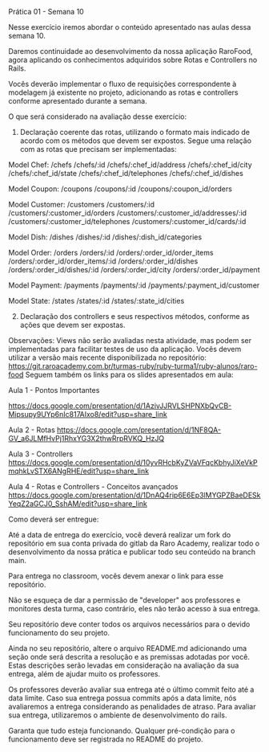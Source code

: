 Prática 01 - Semana 10

Nesse exercício iremos abordar o conteúdo apresentado nas aulas dessa semana 10.

Daremos continuidade ao desenvolvimento da nossa aplicação RaroFood, agora aplicando os conhecimentos adquiridos sobre Rotas e Controllers no Rails.

Vocês deverão implementar o fluxo de requisições correspondente à modelagem já existente no projeto, adicionando as rotas e controllers conforme apresentado durante a semana.

O que será considerado na avaliação desse exercício:

1. Declaração coerente das rotas, utilizando o formato mais indicado de acordo com os métodos que devem ser expostos. Segue uma relação com as rotas que precisam ser implementadas:

Model Chef:
/chefs
/chefs/:id
/chefs/:chef_id/address
/chefs/:chef_id/city
/chefs/:chef_id/state
/chefs/:chef_id/telephones
/chefs/:chef_id/dishes

Model Coupon:
/coupons
/coupons/:id
/coupons/:coupon_id/orders

Model Customer:
/customers
/customers/:id
/customers/:customer_id/orders
/customers/:customer_id/addresses/:id
/customers/:customer_id/telephones
/customers/:customer_id/cards/:id

Model Dish:
/dishes
/dishes/:id
/dishes/:dish_id/categories

Model Order:
/orders
/orders/:id
/orders/:order_id/order_items
/orders/:order_id/order_items/:id
/orders/:order_id/dishes
/orders/:order_id/dishes/:id
/orders/:order_id/city
/orders/:order_id/payment

Model Payment:
/payments
/payments/:id
/payments/:payment_id/customer

Model State:
/states
/states/:id
/states/:state_id/cities

2. Declaração dos controllers e seus respectivos métodos, conforme as ações que devem ser expostas.

Observações:
Views não serão avaliadas nesta atividade, mas podem ser implementadas para facilitar testes de uso da aplicação.
Vocês devem utilizar a versão mais recente disponibilizada no repositório:
https://git.raroacademy.com.br/turmas-ruby/ruby-turma1/ruby-alunos/raro-food
Seguem também os links para os slides apresentados em aula:

Aula 1 - Pontos Importantes

https://docs.google.com/presentation/d/1AzivJJRVLSHPNXbQvCB-Mipsupy9UYp6nIc817AIxo8/edit?usp=share_link

Aula 2 - Rotas
https://docs.google.com/presentation/d/1NF8QA-GV_a6JLMfHvPj1RhxYG3X2thwRrpRVKQ_HzJQ

Aula 3 - Controllers
https://docs.google.com/presentation/d/10yvRHcbKyZVaVFqcKbhyJiXeVkPmqhkLvSTX6ANgRHE/edit?usp=share_link

Aula 4 - Rotas e Controllers - Conceitos avançados
https://docs.google.com/presentation/d/1DnAQ4rip6E6Ep3lMYGPZBaeDESkYeqZ2aGCJ0_SshAM/edit?usp=share_link

Como deverá ser entregue:

Até a data de entrega do exercício, você deverá realizar um fork do repositório em sua conta privada do gitlab da Raro Academy, realizar todo o desenvolvimento da nossa prática e publicar todo seu conteúdo na branch main.

Para entrega no classroom, vocês devem anexar o link para esse repositório.

Não se esqueça de dar a permissão de "developer" aos professores e monitores desta turma, caso contrário, eles não terão acesso à sua entrega.

Seu repositório deve conter todos os arquivos necessários para o devido funcionamento do seu projeto.

Ainda no seu repositório, altere o arquivo README.md adicionando uma seção onde será descrita a resolução e as premissas adotadas por você. Estas descrições serão levadas em consideração na avaliação da sua entrega, além de ajudar muito os professores.

Os professores deverão avaliar sua entrega até o último commit feito até a data limite. Caso sua entrega possua commits após a data limite, nós avaliaremos a entrega considerando as penalidades de atraso. Para avaliar sua entrega, utilizaremos o ambiente de desenvolvimento do rails.

Garanta que tudo esteja funcionando. Qualquer pré-condição para o funcionamento deve ser registrada no README do projeto.
